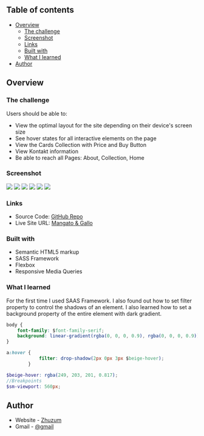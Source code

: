 ## Table of contents

- [Overview](#overview)
  - [The challenge](#the-challenge)
  - [Screenshot](#screenshot)
  - [Links](#links)
  - [Built with](#built-with)
  - [What I learned](#what-i-learned)
- [Author](#author)


## Overview

### The challenge

Users should be able to:

- View the optimal layout for the site depending on their device's screen size
- See hover states for all interactive elements on the page
- View the Cards Collection with Price and Buy Button 
- View Kontakt information
- Be able to reach all Pages: About, Collection, Home
### Screenshot

![](./screenshots/main.png)
![](./screenshots/collection.png)
![](./screenshots/collection_on_hover.png)
![](./screenshots/main_on_hover.png)
![](./screenshots/collection_resp.png)
![](./screenshots/about.png)


### Links

- Source Code: [GitHub Repo](https://github.com/ZhuzumA/Mangato_Gallo)
- Live Site URL: [Mangato & Gallo](https://your-live-site-url.com)

### Built with

- Semantic HTML5 markup
- SASS Framework
- Flexbox
- Responsive Media Queries


### What I learned

For the first time I used SAAS Framework. I also found out how to set filter property to control the shadows of an element. I also learned how to set a background property of the entire element with dark gradient.

```css
body {
	font-family: $font-family-serif;
	background: linear-gradient(rgba(0, 0, 0, 0.9), rgba(0, 0, 0, 0.9)), url("../resources/about.jpg") no-repeat center center fixed;
}
```
```css
a:hover {
			filter: drop-shadow(2px 0px 3px $beige-hover);
		}
```
```scss
$beige-hover: rgba(249, 203, 201, 0.817);
//Breakpoints
$sm-viewport: 560px;
```


## Author

- Website - [Zhuzum](https://github.com/ZhuzumA)
- Gmail - [@gmail](zhuzum@gmail.com)


